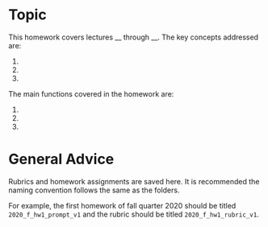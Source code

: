 # Topic

This homework covers lectures __ through __. The key concepts addressed are:

1)

2)

3)

The main functions covered in the homework are:

1)

2)

3)

# General Advice 

Rubrics and homework assignments are saved here. It is recommended the naming convention follows the same as the folders.

For example, the first homework of fall quarter 2020 should be titled `2020_f_hw1_prompt_v1` and the rubric should be titled `2020_f_hw1_rubric_v1`.
